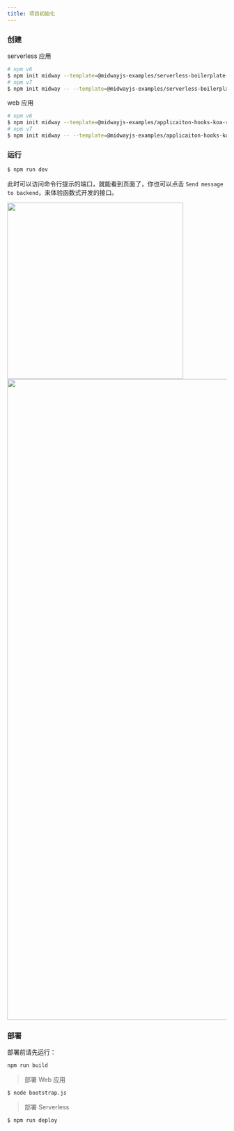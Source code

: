 ```yaml
---
title: 项目初始化
---
```


### 创建

serverless 应用

```bash
# npm v6
$ npm init midway --template=@midwayjs-examples/serverless-boilerplate-hooks-react
# npm v7
$ npm init midway -- --template=@midwayjs-examples/serverless-boilerplate-hooks-react
```

web 应用

```bash
# npm v6
$ npm init midway --template=@midwayjs-examples/applicaiton-hooks-koa-react
# npm v7
$ npm init midway -- --template=@midwayjs-examples/applicaiton-hooks-koa-react
```

### 运行

```bash
$ npm run dev
```

此时可以访问命令行提示的端口，就能看到页面了，你也可以点击 `Send message to backend`，来体验函数式开发的接口。

<img src="https://cdn.nlark.com/yuque/0/2021/png/98602/1622788746000-d557cbdb-76d7-435f-91d8-1a1f54c6af51.png#clientId=u5406b60f-a2f1-4&from=paste&height=222&id=u1aaa3515&margin=%5Bobject%20Object%5D&name=image.png&originHeight=222&originWidth=404&originalType=binary&ratio=1&size=58812&status=done&style=none&taskId=ueeba5812-e5fb-4ffc-907c-9aabe6a78aa&width=404" width="404" />

<img src="https://cdn.nlark.com/yuque/0/2021/png/98602/1622788715959-e1b7d313-9ce3-40c4-bb32-066b665c4d78.png#clientId=u5406b60f-a2f1-4&from=paste&height=845&id=ub431f200&margin=%5Bobject%20Object%5D&name=image.png&originHeight=845&originWidth=1469&originalType=binary&ratio=1&size=338897&status=done&style=none&taskId=u00355cc6-42ea-4999-a6f5-dda5270d326&width=1469" width="1469" />

### 部署

部署前请先运行：

```bash
npm run build
```

> 部署 Web 应用

```bash
$ node bootstrap.js
```

> 部署 Serverless

```bash
$ npm run deploy
```
